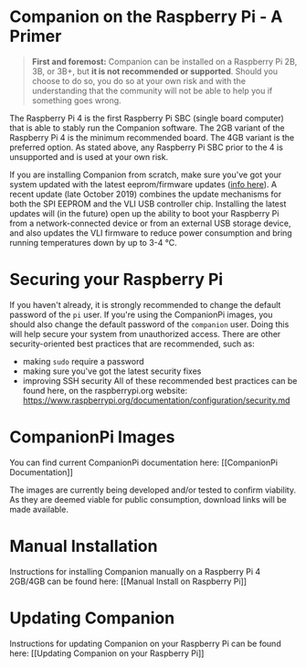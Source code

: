 # Companion on the Raspberry Pi - A Primer
> **First and foremost:** Companion can be installed on a Raspberry Pi 2B, 3B, or 3B+, but **it is not recommended or supported**. Should you choose to do so, you do so at your own risk and with the understanding that the community will not be able to help you if something goes wrong.

The Raspberry Pi 4 is the first Raspberry Pi SBC (single board computer) that is able to stably run the Companion software. The 2GB variant of the Raspberry Pi 4 is the minimum recommended board. The  4GB variant is the preferred option. As stated above, any Raspberry Pi SBC prior to the 4 is unsupported and is used at your own risk.

If you are installing Companion from scratch, make sure you've got your system updated with the latest eeprom/firmware updates ([info here](https://www.raspberrypi.org/forums/viewtopic.php?t=255001)). A recent update (late October 2019) combines the update mechanisms for both the SPI EEPROM and the VLI USB controller chip. Installing the latest updates will (in the future) open up the ability to boot your Raspberry Pi from a network-connected device or from an external USB storage device, and also updates the VLI firmware to reduce power consumption and bring running temperatures down by up to 3-4 °C.

# Securing your Raspberry Pi
If you haven't already, it is strongly recommended to change the default password of the `pi` user. If you're using the CompanionPi images, you should also change the default password of the `companion` user. Doing this will help secure your system from unauthorized access. There are other security-oriented best practices that are recommended, such as:
* making `sudo` require a password
* making sure you've got the latest security fixes
* improving SSH security
All of these recommended best practices can be found here, on the raspberrypi.org website: https://www.raspberrypi.org/documentation/configuration/security.md

# CompanionPi Images
You can find current CompanionPi documentation here: [[CompanionPi Documentation]]

The images are currently being developed and/or tested to confirm viability. As they are deemed viable for public consumption, download links will be made available.

# Manual Installation
Instructions for installing Companion manually on a Raspberry Pi 4 2GB/4GB can be found here: [[Manual Install on Raspberry Pi]]

# Updating Companion
Instructions for updating Companion on your Raspberry Pi can be found here: [[Updating Companion on your Raspberry Pi]]